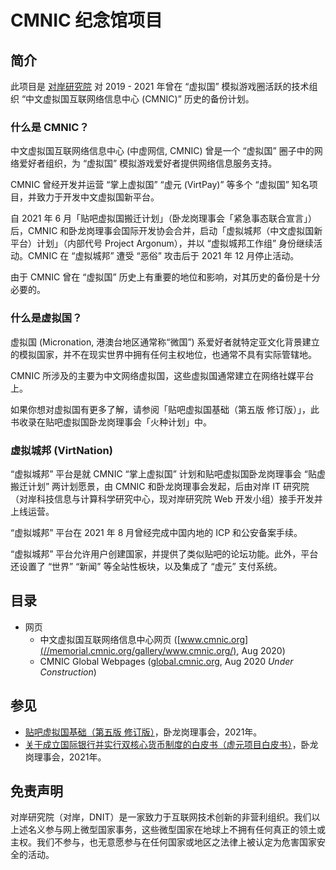 # CMNIC 纪念馆项目

## 简介

此项目是 [对岸研究院](//dnit.us) 对 2019 - 2021 年曾在 “虚拟国” 模拟游戏圈活跃的技术组织 “中文虚拟国互联网络信息中心 (CMNIC)” 历史的备份计划。

### 什么是 CMNIC？

中文虚拟国互联网络信息中心 (中虚网信, CMNIC) 曾是一个 “虚拟国” 圈子中的网络爱好者组织，为 “虚拟国” 模拟游戏爱好者提供网络信息服务支持。

CMNIC 曾经开发并运营 “掌上虚拟国” “虚元 (VirtPay)” 等多个 “虚拟国” 知名项目，并致力于开发中文虚拟国新平台。

自 2021 年 6 月「贴吧虚拟国搬迁计划」（卧龙岗理事会「紧急事态联合宣言」）后，CMNIC 和卧龙岗理事会国际开发协会合并，启动「虚拟城邦（中文虚拟国新平台）计划」（内部代号 Project Argonum），并以 “虚拟城邦工作组” 身份继续活动。CMNIC 在 “虚拟城邦” 遭受 “恶俗” 攻击后于 2021 年 12 月停止活动。

由于 CMNIC 曾在 “虚拟国” 历史上有重要的地位和影响，对其历史的备份是十分必要的。

### 什么是虚拟国？

虚拟国 (Micronation, 港澳台地区通常称“微国”) 系爱好者就特定亚文化背景建立的模拟国家，并不在现实世界中拥有任何主权地位，也通常不具有实际管辖地。

CMNIC 所涉及的主要为中文网络虚拟国，这些虚拟国通常建立在网络社媒平台上。

如果你想对虚拟国有更多了解，请参阅「贴吧虚拟国基础（第五版 修订版）」，此书收录在贴吧虚拟国卧龙岗理事会「火种计划」中。

### 虚拟城邦 (VirtNation)

“虚拟城邦” 平台是就 CMNIC “掌上虚拟国” 计划和贴吧虚拟国卧龙岗理事会 “贴虚搬迁计划” 两计划愿景，由 CMNIC 和卧龙岗理事会发起，后由对岸 IT 研究院（对岸科技信息与计算科学研究中心，现对岸研究院 Web 开发小组）接手开发并上线运营。

“虚拟城邦” 平台在 2021 年 8 月曾经完成中国内地的 ICP 和公安备案手续。

“虚拟城邦” 平台允许用户创建国家，并提供了类似贴吧的论坛功能。此外，平台还设置了 “世界” “新闻” 等全站性板块，以及集成了 “虚元” 支付系统。

## 目录

- 网页
  - 中文虚拟国互联网络信息中心网页 ([www.cmnic.org](//memorial.cmnic.org/gallery/www.cmnic.org/), Aug 2020)
  - CMNIC Global Webpages ([global.cmnic.org](//memorial.cmnic.org/gallery/global.cmnic.org/), Aug 2020 *Under Construction*)

## 参见

- [贴吧虚拟国基础（第五版 修订版）](./static/ref/贴吧虚拟国基础_第五版_修订版.pdf)，卧龙岗理事会，2021年。
- [关于成立国际银行并实行双核心货币制度的白皮书（虚元项目白皮书）](./static/ref/虚元项目白皮书.pdf)，卧龙岗理事会，2021年。

## 免责声明

对岸研究院（对岸，DNIT）是一家致力于互联网技术创新的非营利组织。我们以上述名义参与网上微型国家事务，这些微型国家在地球上不拥有任何真正的领土或主权。我们不参与，也无意愿参与在任何国家或地区之法律上被认定为危害国家安全的活动。